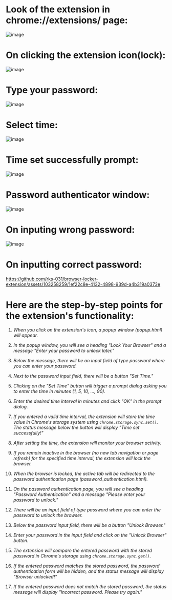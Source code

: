 # Look of the extension in chrome://extensions/ page:
![image](https://github.com/rks-031/browser-locker-extension/assets/103258259/a4f382b8-aaf9-42bd-8f0d-8e3373d35405)

# On clicking the extension icon(lock):
![image](https://github.com/rks-031/browser-locker-extension/assets/103258259/f4fe2616-e640-4d29-9639-1da9d7c98310)

# Type your password:
![image](https://github.com/rks-031/browser-locker-extension/assets/103258259/16147d93-2081-4199-b7f1-3eada70f01e7)

# Select time:
![image](https://github.com/rks-031/browser-locker-extension/assets/103258259/2ddb209e-f213-4e8f-8d1e-ddb6280a5eb3)

# Time set successfully prompt:
![image](https://github.com/rks-031/browser-locker-extension/assets/103258259/50fa048b-11a7-44b1-a667-5fdbfd2ec9ae)

# Password authenticator window:
![image](https://github.com/rks-031/browser-locker-extension/assets/103258259/9d5e803d-6449-4af7-9571-8b80caf398c7)

# On inputing wrong password:
![image](https://github.com/rks-031/browser-locker-extension/assets/103258259/b5e3ea4c-3fe6-402d-88bd-89a3c83e6f2f)

# On inputting correct password:
https://github.com/rks-031/browser-locker-extension/assets/103258259/1ef22c8e-4132-4898-939d-a4b319a0373e

# Here are the step-by-step points for the extension's functionality:

1. _When you click on the extension's icon, a popup window (popup.html) will appear._

2. _In the popup window, you will see a heading "Lock Your Browser" and a message "Enter your password to unlock later."_

3. _Below the message, there will be an input field of type password where you can enter your password._

4. _Next to the password input field, there will be a button "Set Time."_

5. _Clicking on the "Set Time" button will trigger a prompt dialog asking you to enter the time in minutes (1, 5, 10, ..., 90)._

6. _Enter the desired time interval in minutes and click "OK" in the prompt dialog._

7. _If you entered a valid time interval, the extension will store the time value in Chrome's storage system using `chrome.storage.sync.set()`. The status message below the button will display "Time set successfully!"_

8. _After setting the time, the extension will monitor your browser activity._

9. _If you remain inactive in the browser (no new tab navigation or page refresh) for the specified time interval, the extension will lock the browser._

10. _When the browser is locked, the active tab will be redirected to the password authentication page (password_authentication.html)._

11. _On the password authentication page, you will see a heading "Password Authentication" and a message "Please enter your password to unlock."_

12. _There will be an input field of type password where you can enter the password to unlock the browser._

13. _Below the password input field, there will be a button "Unlock Browser."_

14. _Enter your password in the input field and click on the "Unlock Browser" button._

15. _The extension will compare the entered password with the stored password in Chrome's storage using `chrome.storage.sync.get()`._

16. _If the entered password matches the stored password, the password authentication form will be hidden, and the status message will display "Browser unlocked!"_

17. _If the entered password does not match the stored password, the status message will display "Incorrect password. Please try again."_
